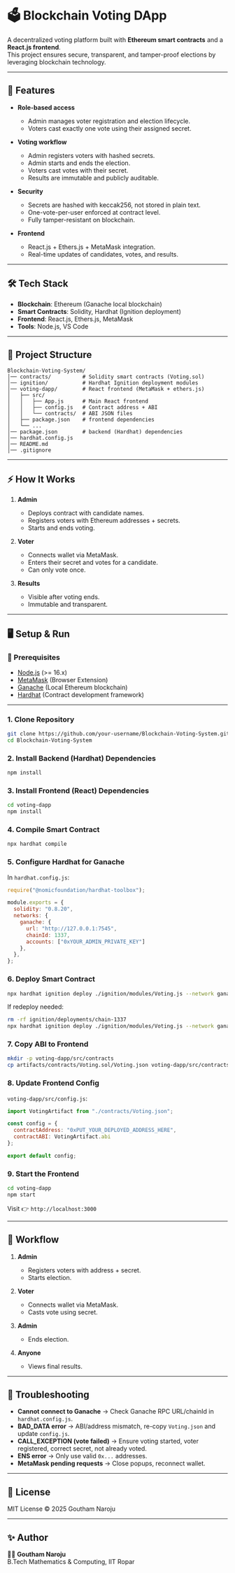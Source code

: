 # 🗳️ Blockchain Voting DApp

A decentralized voting platform built with **Ethereum smart contracts** and a **React.js frontend**.  
This project ensures secure, transparent, and tamper-proof elections by leveraging blockchain technology.

---

## 🚀 Features
- **Role-based access**  
  - Admin manages voter registration and election lifecycle.  
  - Voters cast exactly one vote using their assigned secret.  

- **Voting workflow**  
  - Admin registers voters with hashed secrets.  
  - Admin starts and ends the election.  
  - Voters cast votes with their secret.  
  - Results are immutable and publicly auditable.  

- **Security**  
  - Secrets are hashed with keccak256, not stored in plain text.  
  - One-vote-per-user enforced at contract level.  
  - Fully tamper-resistant on blockchain.  

- **Frontend**  
  - React.js + Ethers.js + MetaMask integration.  
  - Real-time updates of candidates, votes, and results.  

---

## 🛠️ Tech Stack
- **Blockchain**: Ethereum (Ganache local blockchain)  
- **Smart Contracts**: Solidity, Hardhat (Ignition deployment)  
- **Frontend**: React.js, Ethers.js, MetaMask  
- **Tools**: Node.js, VS Code  

---

## 📂 Project Structure
```
Blockchain-Voting-System/
│── contracts/          # Solidity smart contracts (Voting.sol)
│── ignition/           # Hardhat Ignition deployment modules
│── voting-dapp/        # React frontend (MetaMask + ethers.js)
│   ├── src/
│   │   ├── App.js      # Main React frontend
│   │   ├── config.js   # Contract address + ABI
│   │   └── contracts/  # ABI JSON files
│   ├── package.json    # frontend dependencies
│   └── ...
│── package.json        # backend (Hardhat) dependencies
│── hardhat.config.js
│── README.md
│── .gitignore
```

---

## ⚡ How It Works
1. **Admin**
   - Deploys contract with candidate names.  
   - Registers voters with Ethereum addresses + secrets.  
   - Starts and ends voting.  

2. **Voter**
   - Connects wallet via MetaMask.  
   - Enters their secret and votes for a candidate.  
   - Can only vote once.  

3. **Results**
   - Visible after voting ends.  
   - Immutable and transparent.  

---

## 🖥️ Setup & Run

### 🔹 Prerequisites
- [Node.js](https://nodejs.org/) (>= 16.x)  
- [MetaMask](https://metamask.io/) (Browser Extension)  
- [Ganache](https://trufflesuite.com/ganache/) (Local Ethereum blockchain)  
- [Hardhat](https://hardhat.org/) (Contract development framework)  

---

### 1. Clone Repository
```bash
git clone https://github.com/your-username/Blockchain-Voting-System.git
cd Blockchain-Voting-System
```

### 2. Install Backend (Hardhat) Dependencies
```bash
npm install
```

### 3. Install Frontend (React) Dependencies
```bash
cd voting-dapp
npm install
```

### 4. Compile Smart Contract
```bash
npx hardhat compile
```

### 5. Configure Hardhat for Ganache
In `hardhat.config.js`:
```js
require("@nomicfoundation/hardhat-toolbox");

module.exports = {
  solidity: "0.8.20",
  networks: {
    ganache: {
      url: "http://127.0.0.1:7545",
      chainId: 1337,
      accounts: ["0xYOUR_ADMIN_PRIVATE_KEY"]
    },
  },
};
```

### 6. Deploy Smart Contract
```bash
npx hardhat ignition deploy ./ignition/modules/Voting.js --network ganache
```

If redeploy needed:
```bash
rm -rf ignition/deployments/chain-1337
npx hardhat ignition deploy ./ignition/modules/Voting.js --network ganache
```

### 7. Copy ABI to Frontend
```bash
mkdir -p voting-dapp/src/contracts
cp artifacts/contracts/Voting.sol/Voting.json voting-dapp/src/contracts/Voting.json
```

### 8. Update Frontend Config
`voting-dapp/src/config.js`:
```js
import VotingArtifact from "./contracts/Voting.json";

const config = {
  contractAddress: "0xPUT_YOUR_DEPLOYED_ADDRESS_HERE",
  contractABI: VotingArtifact.abi
};

export default config;
```

### 9. Start the Frontend
```bash
cd voting-dapp
npm start
```
Visit 👉 `http://localhost:3000`

---

## 🔹 Workflow

1. **Admin**  
   - Registers voters with address + secret.  
   - Starts election.  

2. **Voter**  
   - Connects wallet via MetaMask.  
   - Casts vote using secret.  

3. **Admin**  
   - Ends election.  

4. **Anyone**  
   - Views final results.  

---

## 🔎 Troubleshooting

- **Cannot connect to Ganache** → Check Ganache RPC URL/chainId in `hardhat.config.js`.  
- **BAD_DATA error** → ABI/address mismatch, re-copy `Voting.json` and update `config.js`.  
- **CALL_EXCEPTION (vote failed)** → Ensure voting started, voter registered, correct secret, not already voted.  
- **ENS error** → Only use valid `0x...` addresses.  
- **MetaMask pending requests** → Close popups, reconnect wallet.  

---

## 📜 License
MIT License © 2025 Goutham Naroju  

---

## ✨ Author
👨‍💻 **Goutham Naroju**  
B.Tech Mathematics & Computing, IIT Ropar  
